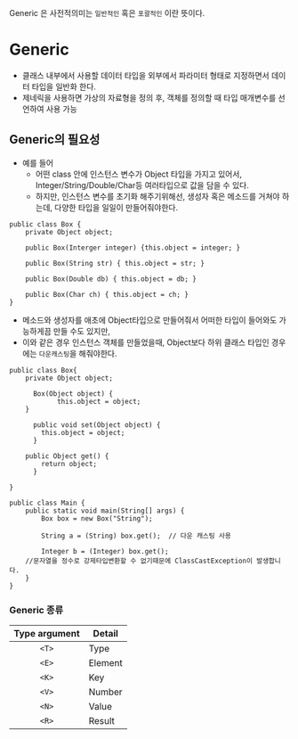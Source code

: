 Generic 은 사전적의미는 `일반적인` 혹은 `포괄적인` 이란 뜻이다.

# Generic 
- 클래스 내부에서 사용할 데이터 타입을 외부에서 파라미터 형태로 지정하면서 데이터 타입을 일반화 한다.
- 제네릭을 사용하면 가상의 자료형을 정의 후, 객체를 정의할 때 타입 매개변수를 선언하여 사용 가능

## Generic의 필요성
- 예를 들어
    - 어떤 class 안에 인스턴스 변수가 Object 타입을 가지고 있어서, Integer/String/Double/Char등 여러타입으로 값을 담을 수 있다. 
    - 하지만, 인스턴스 변수를 초기화 해주기위해선, 생성자 혹은 메소드를 거쳐야 하는데, 다양한 타입을 일일이 만들어줘야한다. 
```
public class Box {
    private Object object;
    
    public Box(Interger integer) {this.object = integer; }
    
    public Box(String str) { this.object = str; }
    
    public Box(Double db) { this.object = db; }
    
    public Box(Char ch) { this.object = ch; }
}
```

  - 메소드와 생성자를 애초에 Object타입으로 만들어줘서 어떠한 타입이 들어와도 가능하게끔 만들 수도 있지만,
  - 이와 같은 경우 인스턴스 객체를 만들었을때, Object보다 하위 클래스 타입인 경우에는 `다운캐스팅`을 해줘야한다.

```
public class Box{
    private Object object;
    
	  Box(Object object) {
    		this.object = object;
  	}

	  public void set(Object object) {
	  	this.object = object;
	  }

  	public Object get() {
	  	return object;
	  }    

}    
```
```
public class Main {
	public static void main(String[] args) {
		Box box = new Box("String");
    
		String a = (String) box.get();  // 다운 캐스팅 사용
    
		Integer b = (Integer) box.get(); 
    //문자열을 정수로 강제타입변환할 수 없기때문에 ClassCastException이 발생합니다.
	}
}
```

### Generic 종류 

|Type argument|Detail|
|:--:|--|
|`<T>`|Type|
|`<E>`|Element|
|`<K>`|Key|
|`<V>`|Number|
|`<N>`|Value|
|`<R>`|Result|
